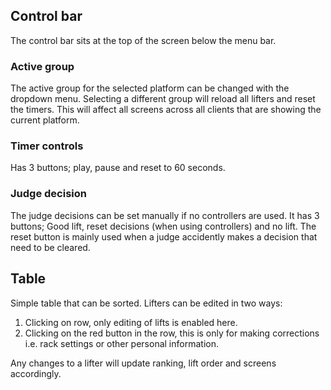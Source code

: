 ## Control bar

The control bar sits at the top of the screen below the menu bar.

### Active group

The active group for the selected platform can be changed with the dropdown menu. Selecting a different group will reload all lifters and reset the timers. This will affect all screens across all clients that are showing the current platform.

### Timer controls

Has 3 buttons; play, pause and reset to 60 seconds.

### Judge decision

The judge decisions can be set manually if no controllers are used. It has 3 buttons; Good lift, reset decisions (when using controllers) and no lift.
The reset button is mainly used when a judge accidently makes a decision that need to be cleared.

## Table

Simple table that can be sorted. Lifters can be edited in two ways:

1. Clicking on row, only editing of lifts is enabled here.
2. Clicking on the red button in the row, this is only for making corrections i.e. rack settings or other personal information.

Any changes to a lifter will update ranking, lift order and screens accordingly.
